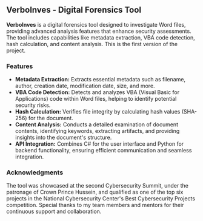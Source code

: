 VerboInves - Digital Forensics Tool
---

**VerboInves** is a digital forensics tool designed to investigate Word files, providing advanced analysis features that enhance security assessments. The tool includes capabilities like metadata extraction, VBA code detection, hash calculation, and content analysis. This is the first version of the project.

### Features

- **Metadata Extraction:** Extracts essential metadata such as filename, author, creation date, modification date, size, and more.
- **VBA Code Detection:** Detects and analyzes VBA (Visual Basic for Applications) code within Word files, helping to identify potential security risks.
- **Hash Calculation:** Verifies file integrity by calculating hash values (SHA-256) for the document.
- **Content Analysis:** Conducts a detailed examination of document contents, identifying keywords, extracting artifacts, and providing insights into the document's structure.
- **API Integration:** Combines C# for the user interface and Python for backend functionality, ensuring efficient communication and seamless integration.

### Acknowledgments

The tool was showcased at the second Cybersecurity Summit, under the patronage of Crown Prince Hussein, and qualified as one of the top six projects in the National Cybersecurity Center's Best Cybersecurity Projects competition. Special thanks to my team members and mentors for their continuous support and collaboration.